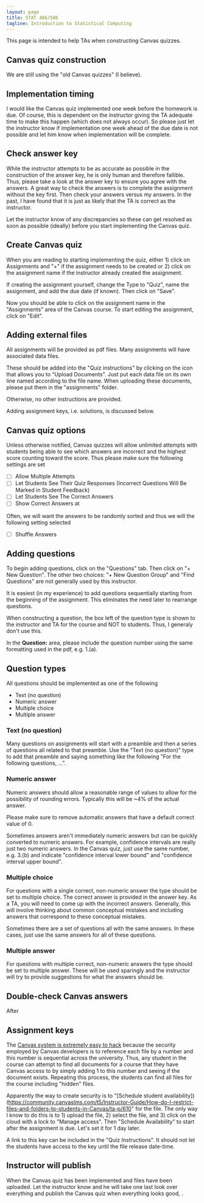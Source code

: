 ```yaml
---
layout: page
title: STAT 486/586
tagline: Introduction to Statistical Computing
---
```


This page is intended to help TAs when constructing Canvas quizzes. 


## Canvas quiz construction

We are still using the "old Canvas quizzes" (I believe). 

## Implementation timing

I would like the Canvas quiz implemented one week before the homework is due. 
Of course, this is dependent on the instructor giving the TA adequate time to
make this happen (which does not always occur). 
So please just let the instructor know if implementation one week ahead of the 
due date is not possible and let him know when implementation will be complete. 

## Check answer key

While the instructor attempts to be as accurate as possible in the 
construction of the answer key, 
he is only human and therefore fallible. 
Thus, please take a look at the answer key to ensure you agree with the answers.
A great way to check the answers is to complete the assignment without the key
first. 
Then check your answers versus my answers. 
In the past, I have found that it is just as likely that the TA is correct as
the instructor. 

Let the instructor know of any discrepancies so these can get resolved as soon
as possible (ideally) before you start implementing the Canvas quiz.


## Create Canvas quiz

When you are reading to starting implementing the quiz, 
either 1) click on Assignments and "+" if the assignment needs to be created or
2) click on the assignment name if the instructor already created the assignment. 

If creating the assignment yourself, change the Type to "Quiz", name the 
assignment, and add the due date (if known). 
Then click on "Save". 

Now you should be able to click on the assignment name in the "Assignments" 
area of the Canvas course. 
To start editing the assignment, click on "Edit". 



## Adding external files

All assignments will be provided as pdf files. 
Many assignments will have associated data files. 

These should be added into the "Quiz instructions" by clicking on the icon 
that allows you to "Upload Documents". 
Just put each data file on its own line named according to the file name.
When uploading these documents, please put them in the "assignments" folder. 

Otherwise, no other instructions are provided. 

Adding assignment keys, i.e. solutions, is discussed below. 




## Canvas quiz options

Unless otherwise notified, Canvas quizzes will allow unlimited attempts with
students being able to see which answers are incorrect and the highest score
counting toward the score. 
Thus please make sure the following settings are set

- [ ] Allow Multiple Attempts
- [ ] Let Students See Their Quiz Responses (Incorrect Questions Will Be Marked in Student Feedback)
- [ ] Let Students See The Correct Answers
- [ ] Show Correct Answers at <after due date>

Often, we will want the answers to be randomly sorted and thus we will the 
following setting selected

- [ ] Shuffle Answers





## Adding questions

To begin adding questions, click on the "Questions" tab. 
Then click on "+ New Question". 
The other two choices: "+ New Question Group" and "Find Questions" are not
generally used by this instructor. 

It is easiest (in my experience) to add questions sequentially starting from
the beginning of the assignment. 
This eliminates the need later to rearrange questions. 

When constructing a question, the box left of the question type is shown
to the instructor and TA for the course and NOT to students. 
Thus, I generaly don't use this. 

In the **Question:** area, please include the question number using the same
formatting used in the pdf, e.g. 1.(a). 



## Question types

All questions should be implemented as one of the following

- Text (no question)
- Numeric answer
- Multiple choice
- Multiple answer


### Text (no question)

Many questions on assignments will start with a preamble and then a series
of questions all related to that preamble. 
Use the "Text (no question)" type to add that preamble and saying something 
like the following "For the following questions, ...".


### Numeric answer

Numeric answers should allow a reasonable range of values to allow for the 
possibility of rounding errors.
Typically this will be ~4% of the actual answer. 

Please make sure to remove automatic answers that have a default correct value
of 0.

Sometimes answers aren't immediately numeric answers but can be quickly 
converted to numeric answers.
For example, confidence intervals are really just two numeric answers.
In the Canvas quiz, just use the same number, e.g. 3.(b) and indicate 
"confidence interval lower bound" and "confidence interval upper bound".

### Multiple choice

For questions with a single correct, non-numeric answer the type should be set
to multiple choice. 
The correct answer is provided in the answer key. 
As a TA, you will need to come up with the incorrect answers.
Generally, this will involve thinking about common conceptual mistakes and 
including answers that correspond to these conceptual mistakes. 

Sometimes there are a set of questions all with the same answers. 
In these cases, just use the same answers for all of these questions. 

### Multiple answer

For questions with multiple correct, non-numeric answers the type should be set
to multiple answer. 
These will be used sparingly and the instructor will try to provide suggestions 
for what the answers should be. 

## Double-check Canvas answers

After


## Assignment keys

The 
[Canvas system is extremely easy to hack](https://community.canvaslms.com/t5/Canvas-Question-Forum/Think-your-Course-Files-are-safe-Think-again/td-p/211576)
because the security employed by
Canvas developers is to reference each file by a number and this number is 
sequential across the university. 
Thus, any student in the course can attempt to find all documents for a course
that they have Canvas access to by simply adding 1 to this number and seeing 
if the document exists. 
Repeating this process, the students can find all files for the course 
including "hidden" files. 

Apparently the way to create security is to 
"[Schedule student availability])(https://community.canvaslms.com/t5/Instructor-Guide/How-do-I-restrict-files-and-folders-to-students-in-Canvas/ta-p/610"
for the file. 
The only way I know to do this is to 1) upload the file, 2) select the file,
and 3) click on the cloud with a lock to "Manage access". 
Then "Schedule Availability" to start after the assignment is due. 
Let's set it for 1 day later. 

A link to this key can be included in the "Quiz Instructions". 
It should not let the students have access to the key until the file release
date-time. 


## Instructor will publish

When the Canvas quiz has been implemented and files have been uploaded. 
Let the instructor know and he will take one last look over everything and 
publish the Canvas quiz when everything looks good, .
